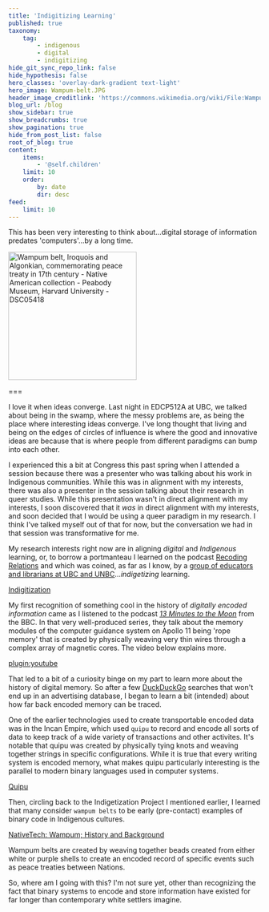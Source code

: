 ```yaml
---
title: 'Indigitizing Learning'
published: true
taxonomy:
    tag:
        - indigenous
        - digital
        - indigitizing
hide_git_sync_repo_link: false
hide_hypothesis: false
hero_classes: 'overlay-dark-gradient text-light'
hero_image: Wampum-belt.JPG
header_image_creditlink: 'https://commons.wikimedia.org/wiki/File:Wampum_belt,_Iroquois_and_Algonkian,_commemorating_peace_treaty_in_17th_century_-_Native_American_collection_-_Peabody_Museum,_Harvard_University_-_DSC05418.JPG'
blog_url: /blog
show_sidebar: true
show_breadcrumbs: true
show_pagination: true
hide_from_post_list: false
root_of_blog: true
content:
    items:
        - '@self.children'
    limit: 10
    order:
        by: date
        dir: desc
feed:
    limit: 10
---
```


This has been very interesting to think about...digital storage of information predates 'computers'...by a long time.

<a title="Daderot [CC0], via Wikimedia Commons" href="https://commons.wikimedia.org/wiki/File:Wampum_belt,_Iroquois_and_Algonkian,_commemorating_peace_treaty_in_17th_century_-_Native_American_collection_-_Peabody_Museum,_Harvard_University_-_DSC05418.JPG"><img width="256" alt="Wampum belt, Iroquois and Algonkian, commemorating peace treaty in 17th century - Native American collection - Peabody Museum, Harvard University - DSC05418" src="https://upload.wikimedia.org/wikipedia/commons/thumb/a/ab/Wampum_belt%2C_Iroquois_and_Algonkian%2C_commemorating_peace_treaty_in_17th_century_-_Native_American_collection_-_Peabody_Museum%2C_Harvard_University_-_DSC05418.JPG/256px-Wampum_belt%2C_Iroquois_and_Algonkian%2C_commemorating_peace_treaty_in_17th_century_-_Native_American_collection_-_Peabody_Museum%2C_Harvard_University_-_DSC05418.JPG"></a>

===

I love it when ideas converge. Last night in EDCP512A at UBC, we talked about being in the swamp, where the messy problems are, as being the place where interesting ideas converge. I've long thought that living and being on the edges of circles of influence is where the good and innovative ideas are because that is where people from different paradigms can bump into each other.

I experienced this a bit at Congress this past spring when I attended a session because there was a presenter who was talking about his work in Indigenous communities. While this was in alignment with my interests, there was also a presenter in the session talking about their research in queer studies. While this presentation wasn't in direct alignment with my interests, I soon discovered that it *was* in direct alignment with my interests, and soon decided that I would be using a queer paradigm in my research. I think I've talked myself out of that for now, but the conversation we had in that session was transformative for me.

My research interests right now are in aligning *digital* and *Indigenous* learning, or, to borrow a portmanteau I learned on the podcast [Recoding Relations](https://recodingrelations.org) and which was coined, as far as I know, by a [group of educators and librarians at UBC and UNBC](https://indigitization.ca)...*indigetizing* learning.

<a class="embedly-card" data-card-controls="0" href="http://www.indigitization.ca/">Indigitization</a>
<script async src="//cdn.embedly.com/widgets/platform.js" charset="UTF-8"></script>

My first recognition of something cool in the history of *digitally encoded information* came as I listened to the podcast [*13 Minutes to the Moon*](https://www.bbc.co.uk/programmes/w13xttx2) from the BBC. In that very well-produced series, they talk about the memory modules of the computer guidance system on Apollo 11 being 'rope memory' that is created by physically weaving very thin wires through a complex array of magnetic cores. The video below explains more.

[plugin:youtube](https://www.youtube.com/watch?v=-BlivdwXRZU)

That led to a bit of a curiosity binge on my part to learn more about the history of digital memory. So after a few [DuckDuckGo](https://duckduckgo.com) searches that won't end up in an advertising database, I began to learn a bit (intended) about how far back encoded memory can be traced. 

One of the earlier technologies used to create transportable encoded data was in the Incan Empire, which used `quipu` to record and encode all sorts of data to keep track of a wide variety of transactions and other activites. It's notable that quipu was created by physically tying knots and weaving together strings in specific configurations. While it is true that every writing system is encoded memory, what makes quipu particularly interesting is the parallel to modern binary languages used in computer systems.

<a class="embedly-card" data-card-controls="0" href="https://www.ancient.eu/Quipu/">Quipu</a>
<script async src="//cdn.embedly.com/widgets/platform.js" charset="UTF-8"></script>

Then, circling back to the Indigetization Project I mentioned earlier, I learned that many consider `wampum belts` to be early (pre-contact) examples of binary code in Indigenous cultures.

<a class="embedly-card" data-card-controls="0" href="http://www.nativetech.org/wampum/wamphist.htm">NativeTech: Wampum; History and Background</a>
<script async src="//cdn.embedly.com/widgets/platform.js" charset="UTF-8"></script>

Wampum belts are created by weaving together beads created from either white or purple shells to create an encoded record of specific events such as peace treaties between Nations.

So, where am I going with this? I'm not sure yet, other than recognizing the fact that binary systems to encode and store information have existed for far longer than contemporary white settlers imagine.
